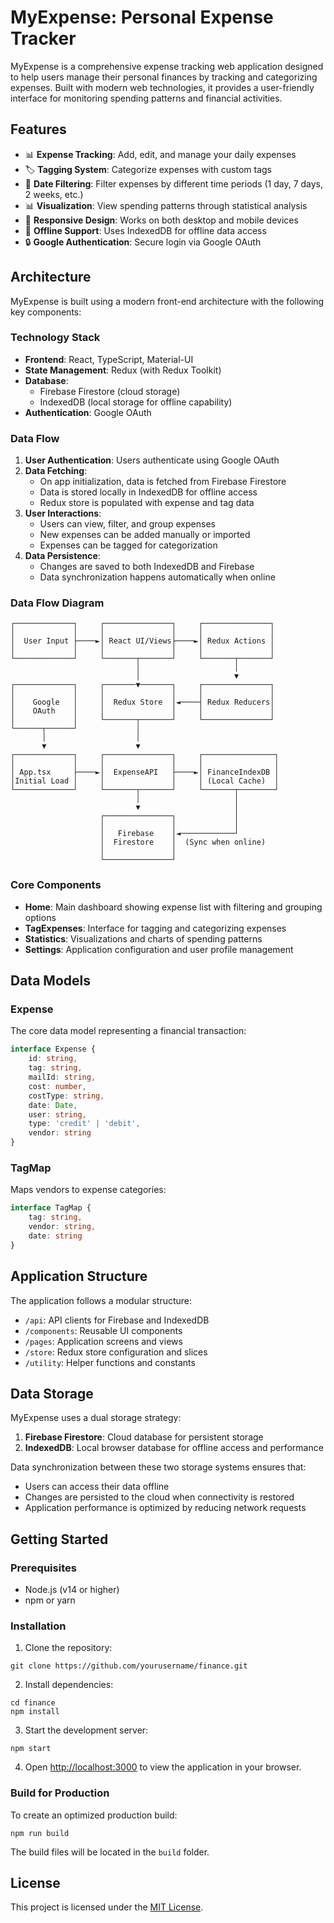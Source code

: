 # MyExpense: Personal Expense Tracker

MyExpense is a comprehensive expense tracking web application designed to help users manage their personal finances by tracking and categorizing expenses. Built with modern web technologies, it provides a user-friendly interface for monitoring spending patterns and financial activities.

## Features

- 📊 **Expense Tracking**: Add, edit, and manage your daily expenses
- 🏷️ **Tagging System**: Categorize expenses with custom tags
- 📅 **Date Filtering**: Filter expenses by different time periods (1 day, 7 days, 2 weeks, etc.)
- 📊 **Visualization**: View spending patterns through statistical analysis
- 📱 **Responsive Design**: Works on both desktop and mobile devices
- 🔄 **Offline Support**: Uses IndexedDB for offline data access
- 🔒 **Google Authentication**: Secure login via Google OAuth

## Architecture

MyExpense is built using a modern front-end architecture with the following key components:

### Technology Stack

- **Frontend**: React, TypeScript, Material-UI
- **State Management**: Redux (with Redux Toolkit)
- **Database**:
  - Firebase Firestore (cloud storage)
  - IndexedDB (local storage for offline capability)
- **Authentication**: Google OAuth

### Data Flow

1. **User Authentication**: Users authenticate using Google OAuth
2. **Data Fetching**:
   - On app initialization, data is fetched from Firebase Firestore
   - Data is stored locally in IndexedDB for offline access
   - Redux store is populated with expense and tag data
3. **User Interactions**:
   - Users can view, filter, and group expenses
   - New expenses can be added manually or imported
   - Expenses can be tagged for categorization
4. **Data Persistence**:
   - Changes are saved to both IndexedDB and Firebase
   - Data synchronization happens automatically when online

### Data Flow Diagram

```
┌─────────────┐     ┌───────────────┐     ┌───────────────┐
│             │     │               │     │               │
│  User Input ├────►│ React UI/Views├────►│ Redux Actions │
│             │     │               │     │               │
└─────────────┘     └───────┬───────┘     └───────┬───────┘
                            │                     │
                            │                     ▼
┌─────────────┐     ┌───────▼───────┐     ┌───────────────┐
│             │     │               │     │               │
│    Google   │     │  Redux Store  │◄────┤ Redux Reducers│
│    OAuth    │     │               │     │               │
│             │     └───────┬───────┘     └───────────────┘
└──────┬──────┘             │
       │                    │
       ▼                    ▼
┌─────────────┐     ┌───────────────┐     ┌────────────────┐
│             │     │               │     │                │
│ App.tsx     ├────►│  ExpenseAPI   ├────►│ FinanceIndexDB │
│Initial Load │     │               │     │ (Local Cache)  │
└─────────────┘     └───────┬───────┘     └───────┬────────┘
                            │                     │
                            ▼                     │
                    ┌───────────────┐             │
                    │               │             │
                    │   Firebase    │◄────────────┘
                    │  Firestore    │  (Sync when online)
                    │               │
                    └───────────────┘
```

### Core Components

- **Home**: Main dashboard showing expense list with filtering and grouping options
- **TagExpenses**: Interface for tagging and categorizing expenses
- **Statistics**: Visualizations and charts of spending patterns
- **Settings**: Application configuration and user profile management

## Data Models

### Expense

The core data model representing a financial transaction:

```typescript
interface Expense {
    id: string,
    tag: string,
    mailId: string,
    cost: number,
    costType: string,
    date: Date,
    user: string,
    type: 'credit' | 'debit',
    vendor: string
}
```

### TagMap

Maps vendors to expense categories:

```typescript
interface TagMap {
    tag: string,
    vendor: string,
    date: string
}
```

## Application Structure

The application follows a modular structure:

- `/api`: API clients for Firebase and IndexedDB
- `/components`: Reusable UI components
- `/pages`: Application screens and views
- `/store`: Redux store configuration and slices
- `/utility`: Helper functions and constants

## Data Storage

MyExpense uses a dual storage strategy:

1. **Firebase Firestore**: Cloud database for persistent storage
2. **IndexedDB**: Local browser database for offline access and performance

Data synchronization between these two storage systems ensures that:
- Users can access their data offline
- Changes are persisted to the cloud when connectivity is restored
- Application performance is optimized by reducing network requests

## Getting Started

### Prerequisites

- Node.js (v14 or higher)
- npm or yarn

### Installation

1. Clone the repository:
```
git clone https://github.com/yourusername/finance.git
```

2. Install dependencies:
```
cd finance
npm install
```

3. Start the development server:
```
npm start
```

4. Open [http://localhost:3000](http://localhost:3000) to view the application in your browser.

### Build for Production

To create an optimized production build:
```
npm run build
```

The build files will be located in the `build` folder.

## License

This project is licensed under the [MIT License](https://opensource.org/licenses/MIT).
